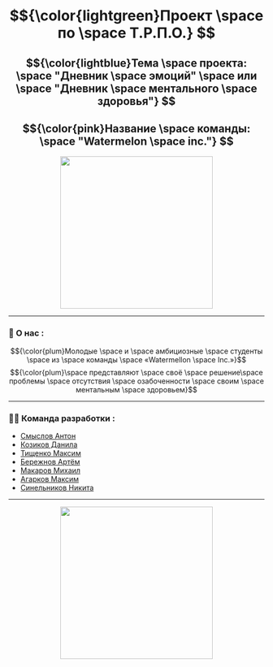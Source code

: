 <div align = "center">
  
# $${\color{lightgreen}Проект \space по \space Т.Р.П.О.} $$ 
## $${\color{lightblue}Тема \space проекта: \space "Дневник \space эмоций" \space или \space "Дневник \space ментального \space здоровья"} $$  
## $${\color{pink}Название \space команды: \space "Watermelon \space inc."} $$

<img src = "https://www.pngmart.com/files/3/Watermelon-PNG-File.png" width = "300">
</div>

---

### :space_invader: О нас :
$${\color{plum}Молодые \space и \space амбициозные \space студенты \space из \space команды \space «Watermellon \space Inc.»}$$
$${\color{plum}\space представляют \space своё \space решение\space проблемы \space отсутствия \space озабоченности \space своим \space ментальным \space здоровьем}$$


---

### :man_technologist: Команда разработки :
  - [Смыслов Антон](https://github.com/FelixWinchester/_MentalHealth/tree/Smyslov)
  - [Козиков Данила](https://github.com/FelixWinchester/_MentalHealth/tree/Kozikov)
  - [Тищенко Максим](https://github.com/FelixWinchester/_MentalHealth/tree/Tishchenko)
  - [Бережнов Артём](https://github.com/FelixWinchester/_MentalHealth/tree/Berezhnov)
  - [Макаров Михаил](https://github.com/FelixWinchester/_MentalHealth/tree/Makarov)
  - [Агарков Максим](https://github.com/FelixWinchester/_MentalHealth/tree/Agarkov)
  - [Синельников Никита](https://github.com/FelixWinchester/_MentalHealth/tree/Sinelnikov)

---

<div align = "center">
<img src = "https://www.pngmart.com/files/8/Watermelon-PNG-Download-Image.png"] width = "300">
</div>
